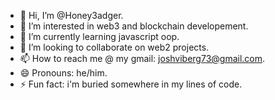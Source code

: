 - 👋 Hi, I’m @Honey3adger.
- 👀 I’m interested in web3 and blockchain developement.
- 🌱 I’m currently learning javascript oop.
- 💞️ I’m looking to collaborate on web2 projects.
- 📫 How to reach me @ my gmail: joshviberg73@gmail.com.
- 😄 Pronouns: he/him.
- ⚡ Fun fact: i'm buried somewhere in my lines of code.

<!---
Honey3adger/Honey3adger is a ✨ special ✨ repository because its `README.md` (this file) appears on your GitHub profile.
You can click the Preview link to take a look at your changes.
--->
